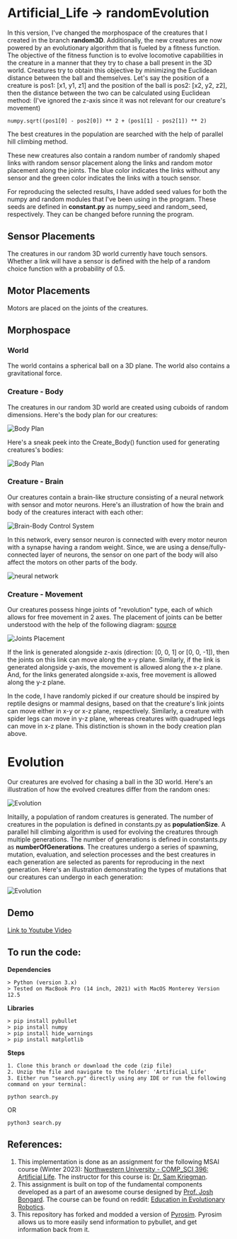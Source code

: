 # Artificial_Life -> randomEvolution

In this version, I've changed the morphospace of the creatures that I created in the branch **random3D**. Additionally, the new creatures are now powered by an evolutionary algorithm that is fueled by a fitness function. The objective of the fitness function is to evolve locomotive capabilities in the creature in a manner that they try to chase a ball present in the 3D world. Creatures try to obtain this objective by minimizing the Euclidean distance between the ball and themselves. Let's say the position of a creature is pos1: [x1, y1, z1] and the position of the ball is pos2: [x2, y2, z2], then the distance between the two can be calculated using Euclidean method: (I've ignored the z-axis since it was not relevant for our creature's movement)

```
numpy.sqrt((pos1[0] - pos2[0]) ** 2 + (pos1[1] - pos2[1]) ** 2)
```

The best creatures in the population are searched with the help of parallel hill climbing method.

These new creatures also contain a random number of randomly shaped links with random sensor placement along the links and random motor placement along the joints. The blue color indicates the links without any sensor and the green color indicates the links with a touch sensor.

For reproducing the selected results, I have added seed values for both the numpy and random modules that I've been using in the program. These seeds are defined in **constant.py** as numpy_seed and random_seed, respectively. They can be changed before running the program.

## Sensor Placements

The creatures in our random 3D world currently have touch sensors. Whether a link will have a sensor is defined with the help of a random choice function with a probability of 0.5. 

## Motor Placements

Motors are placed on the joints of the creatures.

## Morphospace

### World

The world contains a spherical ball on a 3D plane. The world also contains a gravitational force.

### Creature - Body

The creatures in our random 3D world are created using cuboids of random dimensions. Here's the body plan for our creatures:

![Body Plan](https://github.com/vTheWise/Artificial_Life/blob/randomEvolution/Diagrams/Body_Plan.jpg?raw=true)

Here's a sneak peek into the Create_Body() function used for generating creatures's bodies:

![Body Plan](https://github.com/vTheWise/Artificial_Life/blob/randomEvolution/Diagrams/Body_Creation_Plan.png?raw=true)


### Creature - Brain

Our creatures contain a brain-like structure consisting of a neural network with sensor and motor neurons. Here's an illustration of how the brain and body of the creatures interact with each other:


![Brain-Body Control System](https://github.com/vTheWise/Artificial_Life/blob/randomEvolution/Diagrams/Control_System.jpg?raw=true)


In this network, every sensor neuron is connected with every motor neuron with a synapse having a random weight. Since, we are using a dense/fully-connected layer of neurons, the sensor on one part of the body will also affect the motors on other parts of the body.

![neural network](https://github.com/vTheWise/Artificial_Life/blob/randomEvolution/Diagrams/Brain.jpg?raw=true)


### Creature - Movement

Our creatures possess hinge joints of "revolution" type, each of which allows for free movement in 2 axes. The placement of joints can be better understood with the help of the following diagram: [source](https://docs.google.com/presentation/d/1zvZzFyTf8PBNjzQZx_gZk84aUntZo2bUKhpe78yT4OY/edit#slide=id.g10dad2fba23_2_428)

![Joints Placement](https://github.com/vTheWise/Artificial_Life/blob/randomEvolution/Diagrams/Joints%20Position.png?raw=true)

If the link is generated alongside z-axis (direction: [0, 0, 1] or [0, 0, -1]), then the joints on this link can move along the x-y plane. Similarly, if the link is generated alongside y-axis, the movement is allowed along the x-z plane. And, for the links generated alongside x-axis, free movement is allowed along the y-z plane.

In the code, I have randomly picked if our creature should be inspired by reptile designs or mammal designs, based on that the creature's link joints can move either in x-y or x-z plane, respectively. Similarly, a creature with spider legs can move in y-z plane, whereas creatures with quadruped legs can move in x-z plane. This distinction is shown in the body creation plan above.


# Evolution

Our creatures are evolved for chasing a ball in the 3D world. Here's an illustration of how the evolved creatures differ from the random ones:

![Evolution](https://github.com/vTheWise/Artificial_Life/blob/randomEvolution/Diagrams/Evolution.jpg?raw=true)

Initailly, a population of random creatures is generated. The number of creatures in the population is defined in constants.py as **populationSize**. A parallel hill climbing algorithm is used for evolving the creatures through multiple generations. The number of generations is defined in constants.py as **numberOfGenerations**. The creatures undergo a series of spawning, mutation, evaluation, and selection processes and the best creatures in each generation are selected as parents for reproducing in the next generation. Here's an illustration demonstrating the types of mutations that our creatures can undergo in each generation:


![Evolution](https://github.com/vTheWise/Artificial_Life/blob/randomEvolution/Diagrams/Mutation.jpg?raw=true)


## Demo
[Link to Youtube Video](https://youtube.com)

## To run the code:

**Dependencies**
```
> Python (version 3.x)
> Tested on MacBook Pro (14 inch, 2021) with MacOS Monterey Version 12.5
```

**Libraries**
```
> pip install pybullet
> pip install numpy
> pip install hide_warnings
> pip install matplotlib 
```

**Steps**
```
1. Clone this branch or download the code (zip file)
2. Unzip the file and navigate to the folder: 'Artificial_Life'
3. Either run "search.py" directly using any IDE or run the following command on your terminal:
```

```
python search.py
```

OR 

```
python3 search.py
```


## References:
1. This implementation is done as an assignment for the following MSAI course (Winter 2023): [Northwestern University - COMP_SCI 396: Artificial Life](https://www.mccormick.northwestern.edu/computer-science/academics/courses/descriptions/396-2.html). The instructor for this course is: [Dr. Sam Kriegman](https://skriegman.github.io/).
2. This assignment is built on top of the fundamental components developed as a part of an awesome course designed by [Prof. Josh Bongard](https://jbongard.github.io/). The course can be found on reddit: [Education in Evolutionary Robotics](https://www.reddit.com/r/ludobots/wiki/). 
3. This repository has forked and modded a version of [Pyrosim](https://github.com/jbongard/pyrosim.git). Pyrosim allows us to more easily send information to pybullet, and get information back from it.

